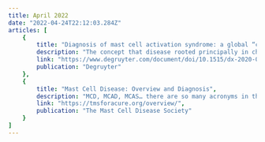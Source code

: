 ```yaml
---
title: April 2022
date: "2022-04-24T22:12:03.284Z"
articles: [
	{
		title: "Diagnosis of mast cell activation syndrome: a global “consensus-2”",
		description: "The concept that disease rooted principally in chronic aberrant constitutive and reactive activation of mast cells (MCs), without the gross MC neoplasia in mastocytosis, first emerged in the 1980s, but only in the last decade has recognition of “mast cell activation syndrome” (MCAS) grown significantly. Two principal proposals for diagnostic criteria have emerged. One, originally published in 2012, is labeled by its authors as a “consensus” (re-termed here as “consensus-1”). Another sizable contingent of investigators and practitioners favor a different approach (originally published in 2011, newly termed here as “consensus-2”), resembling “consensus-1” in some respects but differing in others, leading to substantial differences between these proposals in the numbers of patients qualifying for diagnosis (and thus treatment). Overdiagnosis by “consensus-2” criteria has potential to be problematic, but underdiagnosis by “consensus-1” criteria seems the far larger problem given (1) increasing appreciation that MCAS is prevalent (up to 17% of the general population), and (2) most MCAS patients, regardless of illness duration prior to diagnosis, can eventually identify treatment yielding sustained improvement. We analyze these proposals (and others) and suggest that, until careful research provides more definitive answers, diagnosis by either proposal is valid, reasonable, and helpful.",
		link: "https://www.degruyter.com/document/doi/10.1515/dx-2020-0005/html",
		publication: "Degruyter"
	},
	{
		title: "Mast Cell Disease: Overview and Diagnosis",
		description: "MCD, MCAD, MCAS… there are so many acronyms in the mast cell disease community, and they can be confusing. Let’s clarify so we can all understand each other. Mast cell disease(s) (MCD) is the term used by mast cell specialists in the U.S. and internationally for all mast cell diseases. This covers each variant: systemic mastocytosis (SM), cutaneous mastocytosis (CM), smoldering mastocytosis (SSM), advanced disease variants, mast cell activation syndrome (MCAS) and hereditary alpha tryptasemia (HaT). Since MCD covers all variants of mast cell disease, it is inclusive of every patient suffering from any type of mast cell disease. The American Initiative in Mast Cell Diseases (AIM) also chose their name to represent all mast cell diseases. MCAD is an older term used by some that meant mast cell activation disorder. Some physicians and patients still use the term disorder as we all slowly transition to disease. MCAS is a specific syndrome with diagnostic criteria to define it and is not interchangeable with MCAD. We can all work and learn together.",
		link: "https://tmsforacure.org/overview/",
		publication: "The Mast Cell Disease Society"
	}
]
---
```

